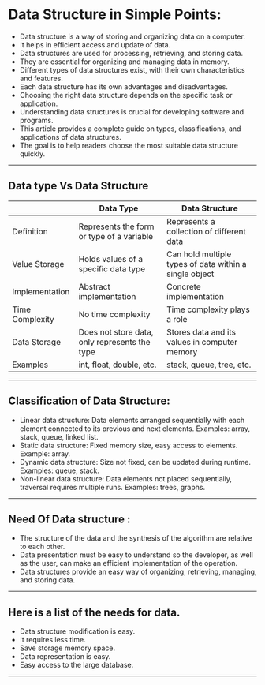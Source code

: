 # Data Structure in Simple Points:

- Data structure is a way of storing and organizing data on a computer.
- It helps in efficient access and update of data.
- Data structures are used for processing, retrieving, and storing data.
- They are essential for organizing and managing data in memory.
- Different types of data structures exist, with their own characteristics and features.
- Each data structure has its own advantages and disadvantages.
- Choosing the right data structure depends on the specific task or application.
- Understanding data structures is crucial for developing software and programs.
- This article provides a complete guide on types, classifications, and applications of data structures.
- The goal is to help readers choose the most suitable data structure quickly.

**********

## Data type Vs Data Structure

| | Data Type | Data Structure |
|---|---|---|
| Definition            | Represents the form or type of a variable                       | Represents a collection of different data                      |
| Value Storage         | Holds values of a specific data type                            | Can hold multiple types of data within a single object         |
| Implementation        | Abstract implementation                                       | Concrete implementation                                      |
| Time Complexity       | No time complexity                                            | Time complexity plays a role                                 |
| Data Storage          | Does not store data, only represents the type                   | Stores data and its values in computer memory                 |
| Examples              | int, float, double, etc.                                      | stack, queue, tree, etc.                                      |

**********

## Classification of Data Structure:

- Linear data structure: Data elements arranged sequentially with each element connected to its previous and next elements. Examples: array, stack, queue, linked list.
- Static data structure: Fixed memory size, easy access to elements. Example: array.
- Dynamic data structure: Size not fixed, can be updated during runtime. Examples: queue, stack.
- Non-linear data structure: Data elements not placed sequentially, traversal requires multiple runs. Examples: trees, graphs.

**********

## Need Of Data structure :
- The structure of the data and the synthesis of the algorithm are relative to each other.
- Data presentation must be easy to understand so the developer, as well as the user, can make an efficient implementation of the operation.
- Data structures provide an easy way of organizing, retrieving, managing, and storing data.

**********

## Here is a list of the needs for data.
- Data structure modification is easy. 
- It requires less time.
- Save storage memory space.
- Data representation is easy.
- Easy access to the large database.

**********


